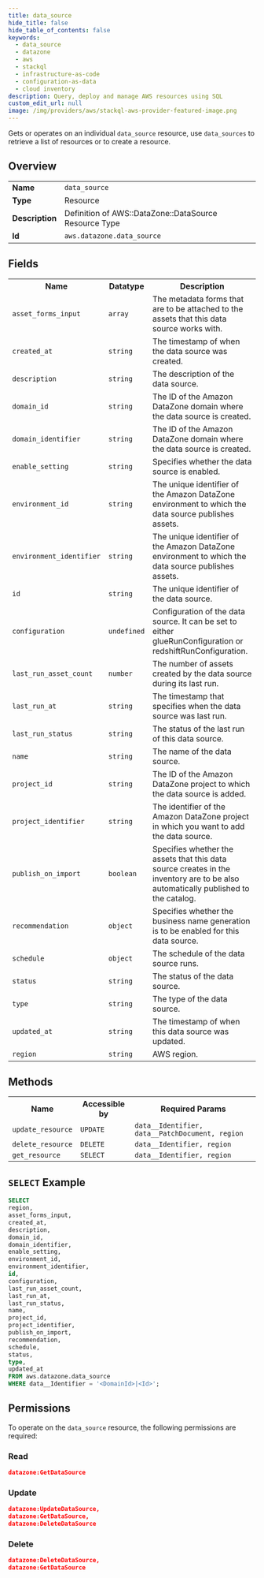 ```yaml
---
title: data_source
hide_title: false
hide_table_of_contents: false
keywords:
  - data_source
  - datazone
  - aws
  - stackql
  - infrastructure-as-code
  - configuration-as-data
  - cloud inventory
description: Query, deploy and manage AWS resources using SQL
custom_edit_url: null
image: /img/providers/aws/stackql-aws-provider-featured-image.png
---
```

Gets or operates on an individual <code>data_source</code> resource, use <code>data_sources</code> to retrieve a list of resources or to create a resource.

## Overview
<table><tbody>
<tr><td><b>Name</b></td><td><code>data_source</code></td></tr>
<tr><td><b>Type</b></td><td>Resource</td></tr>
<tr><td><b>Description</b></td><td>Definition of AWS::DataZone::DataSource Resource Type</td></tr>
<tr><td><b>Id</b></td><td><code>aws.datazone.data_source</code></td></tr>
</tbody></table>

## Fields
<table><tbody>
<tr><th>Name</th><th>Datatype</th><th>Description</th></tr>
<tr><td><code>asset_forms_input</code></td><td><code>array</code></td><td>The metadata forms that are to be attached to the assets that this data source works with.</td></tr>
<tr><td><code>created_at</code></td><td><code>string</code></td><td>The timestamp of when the data source was created.</td></tr>
<tr><td><code>description</code></td><td><code>string</code></td><td>The description of the data source.</td></tr>
<tr><td><code>domain_id</code></td><td><code>string</code></td><td>The ID of the Amazon DataZone domain where the data source is created.</td></tr>
<tr><td><code>domain_identifier</code></td><td><code>string</code></td><td>The ID of the Amazon DataZone domain where the data source is created.</td></tr>
<tr><td><code>enable_setting</code></td><td><code>string</code></td><td>Specifies whether the data source is enabled.</td></tr>
<tr><td><code>environment_id</code></td><td><code>string</code></td><td>The unique identifier of the Amazon DataZone environment to which the data source publishes assets.</td></tr>
<tr><td><code>environment_identifier</code></td><td><code>string</code></td><td>The unique identifier of the Amazon DataZone environment to which the data source publishes assets.</td></tr>
<tr><td><code>id</code></td><td><code>string</code></td><td>The unique identifier of the data source.</td></tr>
<tr><td><code>configuration</code></td><td><code>undefined</code></td><td>Configuration of the data source. It can be set to either glueRunConfiguration or redshiftRunConfiguration.</td></tr>
<tr><td><code>last_run_asset_count</code></td><td><code>number</code></td><td>The number of assets created by the data source during its last run.</td></tr>
<tr><td><code>last_run_at</code></td><td><code>string</code></td><td>The timestamp that specifies when the data source was last run.</td></tr>
<tr><td><code>last_run_status</code></td><td><code>string</code></td><td>The status of the last run of this data source.</td></tr>
<tr><td><code>name</code></td><td><code>string</code></td><td>The name of the data source.</td></tr>
<tr><td><code>project_id</code></td><td><code>string</code></td><td>The ID of the Amazon DataZone project to which the data source is added.</td></tr>
<tr><td><code>project_identifier</code></td><td><code>string</code></td><td>The identifier of the Amazon DataZone project in which you want to add the data source.</td></tr>
<tr><td><code>publish_on_import</code></td><td><code>boolean</code></td><td>Specifies whether the assets that this data source creates in the inventory are to be also automatically published to the catalog.</td></tr>
<tr><td><code>recommendation</code></td><td><code>object</code></td><td>Specifies whether the business name generation is to be enabled for this data source.</td></tr>
<tr><td><code>schedule</code></td><td><code>object</code></td><td>The schedule of the data source runs.</td></tr>
<tr><td><code>status</code></td><td><code>string</code></td><td>The status of the data source.</td></tr>
<tr><td><code>type</code></td><td><code>string</code></td><td>The type of the data source.</td></tr>
<tr><td><code>updated_at</code></td><td><code>string</code></td><td>The timestamp of when this data source was updated.</td></tr>
<tr><td><code>region</code></td><td><code>string</code></td><td>AWS region.</td></tr>

</tbody></table>

## Methods

<table><tbody>
  <tr>
    <th>Name</th>
    <th>Accessible by</th>
    <th>Required Params</th>
  </tr>
  <tr>
    <td><code>update_resource</code></td>
    <td><code>UPDATE</code></td>
    <td><code>data__Identifier, data__PatchDocument, region</code></td>
  </tr>
  <tr>
    <td><code>delete_resource</code></td>
    <td><code>DELETE</code></td>
    <td><code>data__Identifier, region</code></td>
  </tr>
  <tr>
    <td><code>get_resource</code></td>
    <td><code>SELECT</code></td>
    <td><code>data__Identifier, region</code></td>
  </tr>
</tbody></table>

## `SELECT` Example
```sql
SELECT
region,
asset_forms_input,
created_at,
description,
domain_id,
domain_identifier,
enable_setting,
environment_id,
environment_identifier,
id,
configuration,
last_run_asset_count,
last_run_at,
last_run_status,
name,
project_id,
project_identifier,
publish_on_import,
recommendation,
schedule,
status,
type,
updated_at
FROM aws.datazone.data_source
WHERE data__Identifier = '<DomainId>|<Id>';
```

## Permissions

To operate on the <code>data_source</code> resource, the following permissions are required:

### Read
```json
datazone:GetDataSource
```

### Update
```json
datazone:UpdateDataSource,
datazone:GetDataSource,
datazone:DeleteDataSource
```

### Delete
```json
datazone:DeleteDataSource,
datazone:GetDataSource
```

